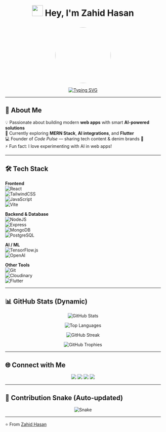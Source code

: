  <div align="center">

# <img src="https://media.giphy.com/media/hvRJCLFzcasrR4ia7z/giphy.gif" width="35"> Hey, I'm Zahid Hasan  

<img src="https://scontent.fdac27-1.fna.fbcdn.net/v/t39.30808-1/498592912_1388778059037765_7573106393754432628_n.jpg?stp=dst-jpg_s200x200_tt6&_nc_cat=109&ccb=1-7&_nc_sid=e99d92&_nc_eui2=AeGIggqfcM5nrOFqDOqimghfHdAcp7cb89wd0Byntxvz3Jw9MZ__rePGhC5MW4ce_ceBrpLzUpkKT61IlrSTXxvJ&_nc_ohc=m6k2vumr37gQ7kNvwHPYUkX&_nc_oc=AdmSMI1_CzZlA8myjtz2AtvKVzWJMHfzMd0O9qkV7rc2uy0rl_WD3Nr9Z-nlkpeBPxE&_nc_zt=24&_nc_ht=scontent.fdac27-1.fna&_nc_gid=WEqszisH2n4BbtLO2MEFbw&oh=00_AfWKkLD_08wEjOEUr3ui6o7lHBkeY6Y4G_q5xx8v8oDUyA&oe=68AA89EF" width="180" style="border-radius:50%;margin-top:10px;" />

[![Typing SVG](https://readme-typing-svg.herokuapp.com?font=Fira+Code&weight=600&size=24&pause=1000&color=36BCF7&center=true&vCenter=true&width=600&lines=Full+Stack+Web+Developer+💻;SEO+Expert+🔍;AI+Enthusiast+🤖;Lifelong+Learner+🚀)](https://git.io/typing-svg)

</div>

---

## 🚀 About Me
💡 Passionate about building modern **web apps** with smart **AI-powered solutions**  
🌱 Currently exploring **MERN Stack**, **AI integrations**, and **Flutter**  
💻 Founder of *Code Pulse* — sharing tech content & denim brands 👕  
⚡ Fun fact: I love experimenting with AI in web apps!  

---

## 🛠️ Tech Stack

**Frontend**  
![React](https://img.shields.io/badge/React-61DAFB?style=for-the-badge&logo=react&logoColor=black)  
![TailwindCSS](https://img.shields.io/badge/Tailwind_CSS-38B2AC?style=for-the-badge&logo=tailwind-css&logoColor=white)  
![JavaScript](https://img.shields.io/badge/JavaScript-F7DF1E?style=for-the-badge&logo=javascript&logoColor=black)  
![Vite](https://img.shields.io/badge/Vite-646CFF?style=for-the-badge&logo=vite&logoColor=white)  

**Backend & Database**  
![NodeJS](https://img.shields.io/badge/Node.js-339933?style=for-the-badge&logo=nodedotjs&logoColor=white)  
![Express](https://img.shields.io/badge/Express.js-000000?style=for-the-badge&logo=express&logoColor=white)  
![MongoDB](https://img.shields.io/badge/MongoDB-47A248?style=for-the-badge&logo=mongodb&logoColor=white)  
![PostgreSQL](https://img.shields.io/badge/PostgreSQL-316192?style=for-the-badge&logo=postgresql&logoColor=white)  

**AI / ML**  
![TensorFlow.js](https://img.shields.io/badge/TensorFlow.js-FF6F00?style=for-the-badge&logo=tensorflow&logoColor=white)  
![OpenAI](https://img.shields.io/badge/OpenAI-412991?style=for-the-badge&logo=openai&logoColor=white)  

**Other Tools**  
![Git](https://img.shields.io/badge/Git-F05032?style=for-the-badge&logo=git&logoColor=white)  
![Cloudinary](https://img.shields.io/badge/Cloudinary-3448C5?style=for-the-badge&logo=cloudinary&logoColor=white)  
![Flutter](https://img.shields.io/badge/Flutter-02569B?style=for-the-badge&logo=flutter&logoColor=white)  

---

## 📊 GitHub Stats (Dynamic)
<p align="center">
  <img src="https://github-readme-stats.vercel.app/api?username=zahidnubcse&show_icons=true&theme=radical&count_private=true" alt="GitHub Stats" />
</p>

<p align="center">
  <img src="https://github-readme-stats.vercel.app/api/top-langs/?username=zahidnubcse&layout=compact&theme=radical" alt="Top Languages" />
</p>

<p align="center">
  <img src="https://streak-stats.demolab.com?user=zahidnubcse&theme=radical&hide_border=true" alt="GitHub Streak" />
</p>

<p align="center">
  <img src="https://github-profile-trophy.vercel.app/?username=zahidnubcse&theme=radical&margin-w=8&no-frame=true&row=1" alt="GitHub Trophies" />
</p>

---

## 🌐 Connect with Me
<p align="center">
  <a href="https://zahidhasan634.netlify.app/"><img src="https://img.shields.io/badge/Portfolio-000000?style=for-the-badge&logo=vercel&logoColor=white" /></a>
  <a href="https://www.linkedin.com/in/zahid-hasan-52a74a2a6/"><img src="https://img.shields.io/badge/LinkedIn-0077B5?style=for-the-badge&logo=linkedin&logoColor=white" /></a>
  <a href="https://www.facebook.com/zahidnub/"><img src="https://img.shields.io/badge/Facebook-1877F2?style=for-the-badge&logo=facebook&logoColor=white" /></a>
  <a href="mailto:zahidnubcse@gmail.com"><img src="https://img.shields.io/badge/Email-D14836?style=for-the-badge&logo=gmail&logoColor=white" /></a>
</p>

---

## 🐍 Contribution Snake (Auto-updated)
<p align="center">
  <img src="https://raw.githubusercontent.com/zahidnubcse/zahidnubcse/output/github-contribution-grid-snake.svg" alt="Snake" />
</p>

---

⭐️ From [Zahid Hasan](https://github.com/zahidnubcse)
